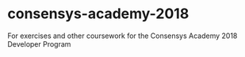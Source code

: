 # consensys-academy-2018
For exercises and other coursework for the Consensys Academy 2018 Developer Program
